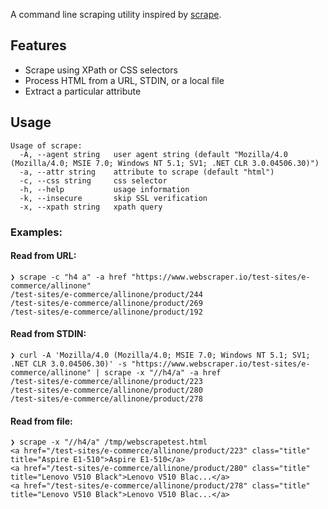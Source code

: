 A command line scraping utility inspired by [scrape]( https://github.com/jeroenjanssens/data-science-at-the-command-line/blob/master/tools/scrape).

## Features

* Scrape using XPath or CSS selectors
* Process HTML from a URL, STDIN, or a local file
* Extract a particular attribute

## Usage

```
Usage of scrape:
  -A, --agent string   user agent string (default "Mozilla/4.0 (Mozilla/4.0; MSIE 7.0; Windows NT 5.1; SV1; .NET CLR 3.0.04506.30)")
  -a, --attr string    attribute to scrape (default "html")
  -c, --css string     css selector
  -h, --help           usage information
  -k, --insecure       skip SSL verification
  -x, --xpath string   xpath query
```

### Examples:

#### Read from URL:
```
❯ scrape -c "h4 a" -a href "https://www.webscraper.io/test-sites/e-commerce/allinone"
/test-sites/e-commerce/allinone/product/244
/test-sites/e-commerce/allinone/product/269
/test-sites/e-commerce/allinone/product/192
```

#### Read from STDIN:
```
❯ curl -A 'Mozilla/4.0 (Mozilla/4.0; MSIE 7.0; Windows NT 5.1; SV1; .NET CLR 3.0.04506.30)' -s "https://www.webscraper.io/test-sites/e-commerce/allinone" | scrape -x "//h4/a" -a href
/test-sites/e-commerce/allinone/product/223
/test-sites/e-commerce/allinone/product/280
/test-sites/e-commerce/allinone/product/278
```

#### Read from file:
```
❯ scrape -x "//h4/a" /tmp/webscrapetest.html
<a href="/test-sites/e-commerce/allinone/product/223" class="title" title="Aspire E1-510">Aspire E1-510</a>
<a href="/test-sites/e-commerce/allinone/product/280" class="title" title="Lenovo V510 Black">Lenovo V510 Blac...</a>
<a href="/test-sites/e-commerce/allinone/product/278" class="title" title="Lenovo V510 Black">Lenovo V510 Blac...</a>
```